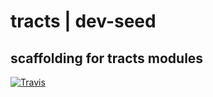 # tracts | dev-seed

## scaffolding for tracts modules

[![Travis][travis-img]][travis-url]


[travis-url]: https://travis-ci.org/tracts/tracts-dev-seed?branch=master
[travis-img]: https://img.shields.io/travis/tracts/tracts-dev-seed/master.svg?label=travis
